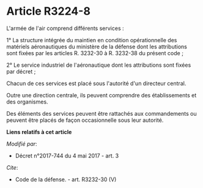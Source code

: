 # Article R3224-8

L'armée de l'air comprend différents services : 

1° La structure intégrée du maintien en condition opérationnelle des matériels aéronautiques du ministère de la défense dont
les attributions sont fixées par les articles R. 3232-30 à R. 3232-38 du présent code ; 

2° Le service industriel de l'aéronautique dont les attributions sont fixées par décret ; 

Chacun de ces services est placé sous l'autorité d'un directeur central. 

Outre une direction centrale, ils peuvent comprendre des établissements et des organismes. 

Des éléments des services peuvent être rattachés aux commandements ou peuvent être placés de façon occasionnelle sous leur
autorité.

**Liens relatifs à cet article**

_Modifié par_:

  - Décret n°2017-744 du 4 mai 2017 - art. 3

_Cite_:

  - Code de la défense. - art. R3232-30 (V)
